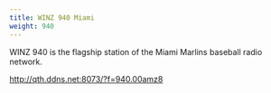 ```yaml
---
title: WINZ 940 Miami
weight: 940
---
```

WINZ 940 is the flagship station of the Miami Marlins
baseball radio network.

<!--more-->

http://qth.ddns.net:8073/?f=940.00amz8
